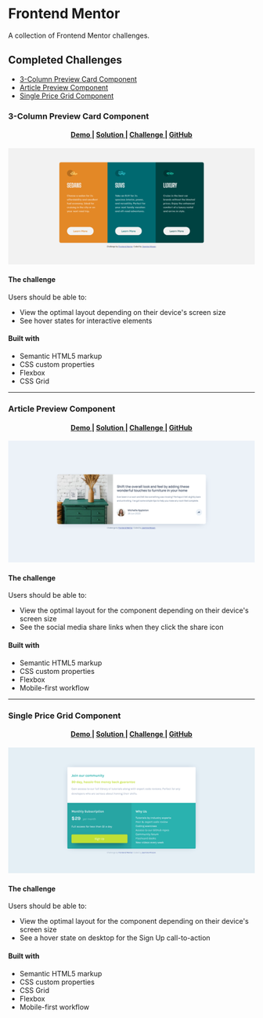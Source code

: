 # Frontend Mentor

A collection of Frontend Mentor challenges.

## Completed Challenges

- [3-Column Preview Card Component](#3-column-preview-card-component)
- [Article Preview Component](#article-preview-component)
- [Single Price Grid Component](#single-price-grid-component)

### 3-Column Preview Card Component

<div align="center">
  <h4>
    <a href="https://jmixson-3-column-card-component.netlify.app/">
      Demo
    </a>
    <span> | </span>
    <a href="https://www.frontendmentor.io/solutions/card-component-using-css-grid-YjE47te4L">
      Solution
    </a>
    <span> | </span>
    <a href="https://www.frontendmentor.io/challenges/3column-preview-card-component-pH92eAR2-">
      Challenge
    </a>
    <span> | </span>
    <a href="https://github.com/JMixson/frontendmentor/tree/main/3-column-preview-card-component">
      GitHub
    </a>
  </h4>
</div>

![desktop screenshot](3-col-desktop.png)

#### The challenge

Users should be able to:

- View the optimal layout depending on their device's screen size
- See hover states for interactive elements

#### Built with

- Semantic HTML5 markup
- CSS custom properties
- Flexbox
- CSS Grid

---

### Article Preview Component

<div align="center">
  <h4>
    <a href="https://jmixson-article-preview-component.netlify.app/">
      Demo
    </a>
    <span> | </span>
    <a href="https://www.frontendmentor.io/solutions/article-preview-using-flexbox-4JHJuSUwZ">
      Solution
    </a>
    <span> | </span>
    <a href="https://www.frontendmentor.io/challenges/article-preview-component-dYBN_pYFT">
      Challenge
    </a>
    <span> | </span>
    <a href="https://github.com/JMixson/frontendmentor/tree/main/article-preview-component">
      GitHub
    </a>
  </h4>
</div>

![desktop screenshot](article-desktop.png)

#### The challenge

Users should be able to:

- View the optimal layout for the component depending on their device's screen size
- See the social media share links when they click the share icon

#### Built with

- Semantic HTML5 markup
- CSS custom properties
- Flexbox
- Mobile-first workflow

---

### Single Price Grid Component

<div align="center">
  <h4>
    <a href="https://jmixson-single-price-grid-component.netlify.app/">
      Demo
    </a>
    <span> | </span>
    <a href="https://www.frontendmentor.io/solutions/price-grid-using-css-grid-rtHSLUynV">
      Solution
    </a>
    <span> | </span>
    <a href="https://www.frontendmentor.io/challenges/single-price-grid-component-5ce41129d0ff452fec5abbbc">
      Challenge
    </a>
    <span> | </span>
    <a href="https://github.com/JMixson/frontendmentor/tree/main/single-price-grid-component">
      GitHub
    </a>
  </h4>
</div>

![desktop screenshot](price-grid-desktop.png)

#### The challenge

Users should be able to:

- View the optimal layout for the component depending on their device's screen size
- See a hover state on desktop for the Sign Up call-to-action

#### Built with

- Semantic HTML5 markup
- CSS custom properties
- CSS Grid
- Flexbox
- Mobile-first workflow
